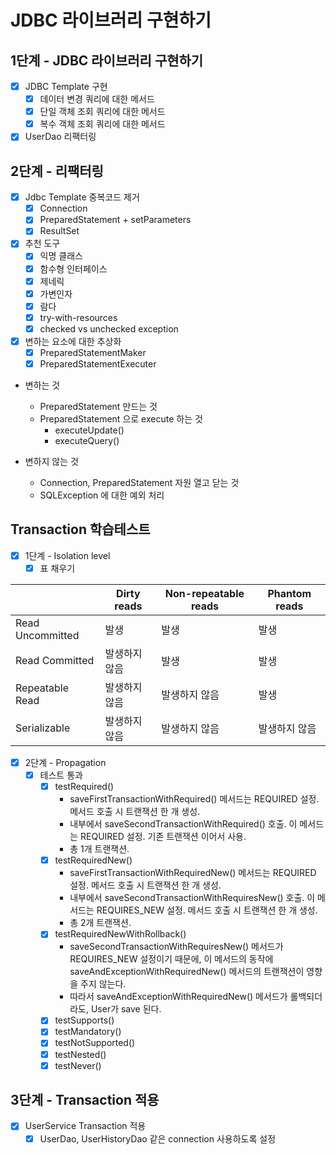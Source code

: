 # JDBC 라이브러리 구현하기

## 1단계 - JDBC 라이브러리 구현하기

- [x] JDBC Template 구현
    - [x] 데이터 변경 쿼리에 대한 메서드
    - [x] 단일 객체 조회 쿼리에 대한 메서드
    - [x] 복수 객체 조회 쿼리에 대한 메서드

- [x] UserDao 리팩터링

## 2단계 - 리팩터링

- [x] Jdbc Template 중복코드 제거
    - [x] Connection
    - [x] PreparedStatement + setParameters
    - [x] ResultSet

- [x] 추천 도구
    - [x] 익명 클래스
    - [x] 함수형 인터페이스
    - [x] 제네릭
    - [x] 가변인자
    - [x] 람다
    - [x] try-with-resources
    - [x] checked vs unchecked exception

- [x] 변하는 요소에 대한 추상화
    - [x] PreparedStatementMaker
    - [x] PreparedStatementExecuter

- 변하는 것
    - PreparedStatement 만드는 것
    - PreparedStatement 으로 execute 하는 것
        - executeUpdate()
        - executeQuery()

- 변하지 않는 것
    - Connection, PreparedStatement 자원 열고 닫는 것
    - SQLException 에 대한 예외 처리

## Transaction 학습테스트

- [x] 1단계 - Isolation level
    - [x] 표 채우기

|                  | Dirty reads | Non-repeatable reads | Phantom reads |
|------------------|-------------|----------------------|---------------|
| Read Uncommitted | 발생          | 발생                   | 발생            |
| Read Committed   | 발생하지 않음     | 발생                   | 발생            |
| Repeatable Read  | 발생하지 않음     | 발생하지 않음              | 발생            |
| Serializable     | 발생하지 않음     | 발생하지 않음              | 발생하지 않음       |

- [x] 2단계 - Propagation
    - [x] 테스트 통과
      - [x] testRequired()
        - saveFirstTransactionWithRequired() 메서드는 REQUIRED 설정. 메서드 호출 시 트랜잭션 한 개 생성.
        - 내부에서 saveSecondTransactionWithRequired() 호출. 이 메서드는 REQUIRED 설정. 기존 트랜잭션 이어서 사용.
        - 총 1개 트랜잭션.
      - [x] testRequiredNew()
        - saveFirstTransactionWithRequiredNew() 메서드는 REQUIRED 설정. 메서드 호출 시 트랜잭션 한 개 생성.
        - 내부에서 saveSecondTransactionWithRequiresNew() 호출. 이 메서드는 REQUIRES_NEW 설정. 메서드 호출 시 트랜잭션 한 개 생성.
        - 총 2개 트랜잭션.
      - [x] testRequiredNewWithRollback()
        - saveSecondTransactionWithRequiresNew() 메서드가 REQUIRES_NEW 설정이기 때문에, 이 메서드의 동작에 saveAndExceptionWithRequiredNew() 메서드의 트랜잭션이 영향을 주지 않는다.
        - 따라서 saveAndExceptionWithRequiredNew() 메서드가 롤백되더라도, User가 save 된다.
      - [x] testSupports()
      - [x] testMandatory()
      - [x] testNotSupported()
      - [x] testNested()
      - [x] testNever()

## 3단계 - Transaction 적용

- [x] UserService Transaction 적용
    - [x] UserDao, UserHistoryDao 같은 connection 사용하도록 설정
